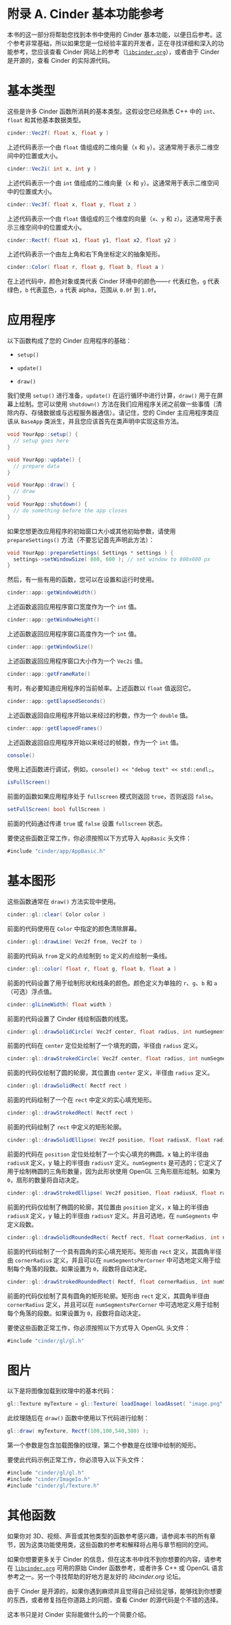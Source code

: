# 附录 A. Cinder 基本功能参考

本书的这一部分将帮助您找到本书中使用的 Cinder 基本功能，以便日后参考。这个参考非常基础，所以如果您是一位经验丰富的开发者，正在寻找详细和深入的功能参考，您应该查看 Cinder 网站上的参考（[`libcinder.org`](http://libcinder.org)），或者由于 Cinder 是开源的，查看 Cinder 的实际源代码。

# 基本类型

这些是许多 Cinder 函数所消耗的基本类型。这假设您已经熟悉 C++ 中的 `int`、`float` 和其他基本数据类型。

```cs
cinder::Vec2f( float x, float y )
```

上述代码表示一个由 `float` 值组成的二维向量（`x` 和 `y`）。这通常用于表示二维空间中的位置或大小。

```cs
cinder::Vec2i( int x, int y )
```

上述代码表示一个由 `int` 值组成的二维向量（`x` 和 `y`）。这通常用于表示二维空间中的位置或大小。

```cs
cinder::Vec3f( float x, float y, float z )
```

上述代码表示一个由 `float` 值组成的三个维度的向量（`x`、`y` 和 `z`）。这通常用于表示三维空间中的位置或大小。

```cs
cinder::Rectf( float x1, float y1, float x2, float y2 )
```

上述代码表示一个由左上角和右下角坐标定义的抽象矩形。

```cs
cinder::Color( float r, float g, float b, float a )
```

在上述代码中，颜色对象或类代表 Cinder 环境中的颜色——`r` 代表红色，`g` 代表绿色，`b` 代表蓝色，`a` 代表 alpha，范围从 `0.0f` 到 `1.0f`。

# 应用程序

以下函数构成了您的 Cinder 应用程序的基础：

+   `setup()`

+   `update()`

+   `draw()`

我们使用 `setup()` 进行准备，`update()` 在运行循环中进行计算，`draw()` 用于在屏幕上绘制。您可以使用 `shutdown()` 方法在我们应用程序关闭之前做一些事情（清除内存、存储数据或与远程服务器通信）。请记住，您的 Cinder 主应用程序类应该从 `BaseApp` 类派生，并且您应该首先在类声明中实现这些方法。

```cs
void YourApp::setup() {
  // setup goes here
}

void YourApp::update() {
  // prepare data
}

void YourApp::draw() {
  // draw
}
void YourApp::shutdown() {
  // do something before the app closes
}
```

如果您想更改应用程序的初始窗口大小或其他初始参数，请使用 `prepareSettings()` 方法（不要忘记首先声明此方法）：

```cs
void YourApp::prepareSettings( Settings * settings ) {
  settings->setWindowSize( 800, 600 ); // set window to 800x600 px
}
```

然后，有一些有用的函数，您可以在设置和运行时使用。

```cs
cinder::app::getWindowWidth()
```

上述函数返回应用程序窗口宽度作为一个 `int` 值。

```cs
cinder::app::getWindowHeight()
```

上述函数返回应用程序窗口高度作为一个 `int` 值。

```cs
cinder::app::getWindowSize()
```

上述函数返回应用程序窗口大小作为一个 `Vec2i` 值。

```cs
cinder::app::getFrameRate()
```

有时，有必要知道应用程序的当前帧率。上述函数以 `float` 值返回它。

```cs
cinder::app::getElapsedSeconds()
```

上述函数返回自应用程序开始以来经过的秒数，作为一个 `double` 值。

```cs
cinder::app::getElapsedFrames()
```

上述函数返回自应用程序开始以来经过的帧数，作为一个 `int` 值。

```cs
console()
```

使用上述函数进行调试，例如，`console() << "debug text" << std::endl;`。

```cs
isFullScreen()
```

前面的函数如果应用程序处于 `fullscreen` 模式则返回 `true`，否则返回 `false`。

```cs
setFullScreen( bool fullScreen )
```

前面的代码通过传递 `true` 或 `false` 设置 `fullscreen` 状态。

要使这些函数正常工作，你必须按照以下方式导入 `AppBasic` 头文件：

```cs
#include "cinder/app/AppBasic.h"
```

# 基本图形

这些函数通常在 `draw()` 方法实现中使用。

```cs
cinder::gl::clear( Color color )
```

前面的代码使用在 `Color` 中指定的颜色清除屏幕。

```cs
cinder::gl::drawLine( Vec2f from, Vec2f to )
```

前面的代码从 `from` 定义的点绘制到 `to` 定义的点绘制一条线。

```cs
cinder::gl::color( float r, float g, float b, float a )
```

前面的代码设置了用于绘制形状和线条的颜色。颜色定义为单独的 `r`、`g`、`b` 和 `a`（可选）浮点值。

```cs
cinder::glLineWidth( float width )
```

前面的代码设置了 Cinder 线绘制函数的线宽。

```cs
cinder::gl::drawSolidCircle( Vec2f center, float radius, int numSegments = 0 )
```

前面的代码在 `center` 定位处绘制了一个填充的圆，半径由 `radius` 定义。

```cs
cinder::gl::drawStrokedCircle( Vec2f center, float radius, int numSegments = 0 )
```

前面的代码仅绘制了圆的轮廓，其位置由 `center` 定义，半径由 `radius` 定义。

```cs
cinder::gl::drawSolidRect( Rectf rect )
```

前面的代码绘制了一个在 `rect` 中定义的实心填充矩形。

```cs
cinder::gl::drawStrokedRect( Rectf rect )
```

前面的代码绘制了 `rect` 中定义的矩形轮廓。

```cs
cinder::gl::drawSolidEllipse( Vec2f position, float radiusX, float radiusY, int numSegments = 0 )
```

前面的代码在 `position` 定位处绘制了一个实心填充的椭圆。x 轴上的半径由 `radiusX` 定义，y 轴上的半径由 `radiusY` 定义。`numSegments` 是可选的；它定义了用于绘制椭圆的三角形数量，因为此形状使用 OpenGL 三角形扇形绘制。如果为 `0`，扇形的数量将自动决定。

```cs
cinder::gl::drawStrokedEllipse( Vec2f position, float radiusX, float radiusY, int numSegments = 0 )
```

前面的代码仅绘制了椭圆的轮廓，其位置由 `position` 定义，x 轴上的半径由 `radiusX` 定义，y 轴上的半径由 `radiusY` 定义。并且可选地，在 `numSegments` 中定义段数。

```cs
cinder::gl::drawSolidRoundedRect( Rectf rect, float cornerRadius, int numSegmentsPerCorner = 0 )
```

前面的代码绘制了一个具有圆角的实心填充矩形。矩形由 `rect` 定义，其圆角半径由 `cornerRadius` 定义，并且可以在 `numSegmentsPerCorner` 中可选地定义用于绘制每个角落的段数。如果设置为 `0`，段数将自动决定。

```cs
cinder::gl::drawStrokedRoundedRect( Rectf, float cornerRadius, int numSegmentsPerCorner = 0 )
```

前面的代码仅绘制了具有圆角的矩形轮廓。矩形由 `rect` 定义，其圆角半径由 `cornerRadius` 定义，并且可以在 `numSegmentsPerCorner` 中可选地定义用于绘制每个角落的段数。如果设置为 `0`，段数将自动决定。

要使这些函数正常工作，你必须按照以下方式导入 OpenGL 头文件：

```cs
#include "cinder/gl/gl.h"
```

# 图片

以下是将图像加载到纹理中的基本代码：

```cs
gl::Texture myTexture = gl::Texture( loadImage( loadAsset( "image.png" ) ) );
```

此纹理随后在 `draw()` 函数中使用以下代码进行绘制：

```cs
gl::draw( myTexture, Rectf(100,100,540,380) );
```

第一个参数是包含加载图像的纹理，第二个参数是在纹理中绘制的矩形。

要使此代码示例正常工作，你必须导入以下头文件：

```cs
#include "cinder/gl/gl.h"
#include "cinder/ImageIo.h"
#include "cinder/gl/Texture.h"
```

# 其他函数

如果你对 3D、视频、声音或其他类型的函数参考感兴趣，请参阅本书的所有章节，因为这类功能使用类，这些函数的参考和解释将占用与章节相同的空间。

如果你想要更多关于 Cinder 的信息，但在这本书中找不到你想要的内容，请参考在 [`libcinder.org`](http://libcinder.org) 可用的原始 Cinder 函数参考，或者许多 C++ 或 OpenGL 语言参考之一。另一个寻找帮助的好地方是友好的 *libcinder.org* 论坛。

由于 Cinder 是开源的，如果你遇到麻烦并且觉得自己经验足够，能够找到你想要的东西，或者修复挡在你道路上的问题，查看 Cinder 的源代码是个不错的选择。

这本书只是对 Cinder 实际能做什么的一个简要介绍。
